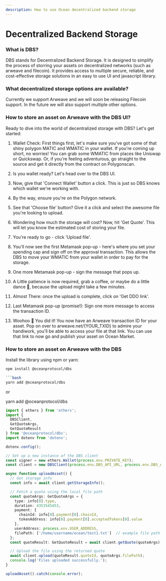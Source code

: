 ```yaml
---
description: How to use Ocean decentralized backend storage
---
```


# Decentralized Backend Storage

### What is DBS? 

DBS stands for Decentralized Backend Storage. It is designed to simplify the process of storring your assets on decentralized networks (such as arweave and filecoin). It provides access to multiple secure, reliable, and cost-effective storage solutions in an easy to use UI and javascript library.

### What decentralized storage options are available?

Currently we support Arweave and we will soon be releasing Filecoin support. In the future we will also support multiple other options. 

### How to store an asset on Arweave with the DBS UI? 

Ready to dive into the world of decentralized storage with DBS? Let's get started:

1. Wallet Check: First things first, let's make sure you've got some of that shiny polygon MATIC and WMATIC in your wallet. If you're coming up short, no worries! You can grab some WMATIC from places like Uniswap or Quickswap. Or, if you're feeling adventurous, go straight to the source and get it directly from the contract on Polygonscan.

2. Is you wallet ready? Let's head over to the DBS UI.

3. Now, give that 'Connect Wallet' button a click. This is just so DBS knows which wallet we're working with.

4. By the way, ensure you're on the Polygon network.

5. See that 'Choose file' button? Give it a click and select the awesome file you're looking to upload.

6. Wondering how much the storage will cost? Now, hit 'Get Quote'. This will let you know the estimated cost of storing your file. 

7. You're ready to go - click 'Upload file'.

8. You'll now see the first Metamask pop-up - here's where you set your spending cap and sign off on the approval transaction. This allows the DBS to move your WMATIC from your wallet in order to pay for the storage.

9. One more Metamask pop-up - sign the message that pops up.

10. A Little patience is now required, grab a coffee, or maybe do a little dance 🕺, because the upload might take a few minutes.

11. Almost There: once the upload is complete, click on 'Get DDO link'.

12. Last Metamask pop-up (promise!): Sign one more message to access the transaction ID.

13. Woohoo 🎉 You did it! You now have an Arweave transaction ID for your asset. Pop on over to arweave.net/{YOUR_TXID} to admire your handiwork, you'll be able to access your file at that link. You can use that link to now go and publish your asset on Ocean Market. 

### How to store an asset on Arweave with the DBS

Install the library using npm or yarn:

```bash
npm install @oceanprotocol/dbs

```bash
yarn add @oceanprotocol/dbs
```

or

yarn add @oceanprotocol/dbs


```typescript
import { ethers } from 'ethers';
import {
  DBSClient,
  GetQuoteArgs,
  GetQuoteResult
} from '@oceanprotocol/dbs';
import dotenv from 'dotenv';

dotenv.config();

// Set up a new instance of the DBS client
const signer = new ethers.Wallet(process.env.PRIVATE_KEY);
const client = new DBSClient(process.env.DBS_API_URL, process.env.DBS_ACCOUNT, signer);

async function uploadAsset() {
  // Get storage info
  const info = await client.getStorageInfo();

  // Fetch a quote using the local file path
  const quoteArgs: GetQuoteArgs = {
    type: info[0].type,
    duration: 4353545453,
    payment: {
      chainId: info[0].payment[0].chainId,
      tokenAddress: info[0].payment[0].acceptedTokens[0].value
    },
    userAddress: process.env.USER_ADDRESS,
    filePath: ['/home/username/ocean/test1.txt']  // example file path
  };
  const quoteResult: GetQuoteResult = await client.getQuote(quoteArgs);

  // Upload the file using the returned quote
  await client.upload(quoteResult.quoteId, quoteArgs.filePath);
  console.log('Files uploaded successfully.');
}

uploadAsset().catch(console.error);

```
